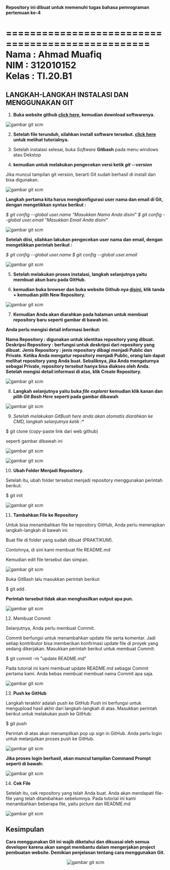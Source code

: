 **Repository ini dibuat untuk memenuhi tugas bahasa pemrograman pertemuan ke-4**

==================================================
**Nama      : Ahmad Muafiq**<br>
**NIM       : 312010152**<br>
**Kelas     : TI.20.B1**<br>
==================================================

## LANGKAH-LANGKAH INSTALASI DAN MENGGUNAKAN GIT

1. **Buka website github [click here](https://git-scm.com/), kemudian download softwarenya.**

![gambar git scm](picture/gitweb.PNG)

2. **Setelah file terunduh, silahkan install software tersebut. [click here](https://www.niagahoster.co.id/blog/git-tutorial-dasar/) untuk melihat tutorialnya.**

3. Setelah instalasi selesai, buka *Software* **Gitbash** pada menu windows atau Dekstop

4. **kemudian untuk melakukan pengecekan versi ketik *git --version***

Jika muncul tampilan git version, berarti Git sudah berhasil di install dan bisa digunakan. 

![gambar git scm](picture/gitversion.PNG)

**Langkah pertama kita harus mengkonfigurasi user nama dan email di Git, dengan mengetikkan syntax berikut :**

*$ git config --global user.name "Masukkan Nama Anda disini" $ git config --global user.email "Masukkan Email Anda disini"*

![gambar git scm](picture/username.PNG)

**Setelah diisi, silahkan lakukan pengecekan user nama dan email, dengan mengetikkan perintah berikut :**

*$ git config --global user.name* 
*$ git config --global user.email*

![gambar git scm](picture/usernamejadi.PNG)

5. **Setelah melakukan proses instalasi, langkah selanjutnya yaitu membuat akun baru pada GitHub.**

6. **kemudian buka browser dan buka website Github nya [disini](https://github.com/), klik tanda + kemudian pilih New Repository.** 

![gambar git scm](picture/web1.png)

7. **Kemudian Anda akan diarahkan pada halaman untuk membuat repository baru seperti gambar di bawah ini.**

**Anda perlu mengisi detail informasi berikut:**

**Nama Repository : digunakan untuk identitas repository yang dibuat.**
**Deskripsi Repository : berfungsi untuk deskripsi dari repository yang dibuat.**
**Jenis Repository   : jenis repository  dibagi menjadi Public dan Private. Ketika Anda mengatur repository menjadi Public, orang lain dapat melihat repository yang Anda buat. Sebaliknya, jika Anda mengaturnya sebagai Private, repository tersebut hanya bisa diakses oleh Anda.**
**Setelah mengisi detail informasi di atas, klik Create Repository.**

![gambar git scm](picture/newrepo.PNG)

8. **Langkah selanjutnya yaitu buka *file explorer* kemudian klik kanan dan pilih *Git Bash Here* seperti pada gambar dibawah**

![gambar git scm](picture/klikkanan.png)

9. **Setelah melakukan GitBush here* anda akan otomatis diarahkan ke CMD, langkah selanjutnya ketik :**

$ git clone (copy-paste link dari web github)

seperti gambar dibawah ini

![gambar git scm](picture/copylink.PNG)

![gambar git scm](picture/clone.PNG)

10. **Ubah Folder Menjadi Repository.**

Setelah itu, ubah folder tersebut menjadi repository menggunakan perintah berikut:

$ git init

![gambar git scm](picture/init.PNG)

11. **Tambahkan File ke Repository**

Untuk bisa menambahkan file ke repository GitHub, Anda perlu menerapkan langkah-langkah di bawah ini:

Buat file di folder yang sudah dibuat (PRAKTIKUM). 

Contohnya, di sini kami membuat file README.md

Kemudian edit file tersebut dan simpan.

![gambar git scm](picture/readme.PNG)

Buka GitBash lalu masukkan perintah berikut:

$ git add .

**Perintah tersebut tidak akan menghasilkan output apa pun.**

![gambar git scm](picture/add.PNG)

12. Membuat Commit 

Selanjutnya, Anda perlu membuat Commit. 

Commit berfungsi untuk menambahkan update file serta komentar. Jadi setiap kontributor bisa memberikan konfirmasi update file di proyek yang sedang dikerjakan. Masukkan perintah berikut untuk membuat Commit:

$ git commit -m "update README.md"

Pada tutorial ini kami membuat update README.md sebagai Commit pertama kami. Anda bebas membuat membuat nama Commit apa saja.

![gambar git scm](picture/commit.PNG)

13. **Push ke GitHub**

Langkah terakhir adalah push ke GitHub Push ini berfungsi untuk mengupload hasil akhir dari langkah-langkah di atas. Masukkan perintah berikut untuk melakukan push ke GitHub:

$ git push 

Perintah di atas akan menampilkan pop up sign in GitHub. Anda perlu login untuk melanjutkan proses push ke GitHub. 

![gambar git scm](picture/login.png)

**Jika proses login berhasil, akan muncul tampilan Command Prompt seperti di bawah:**

![gambar git scm](picture/push.PNG)

14. **Cek File** 

Setelah itu, cek repository yang telah Anda buat. Anda akan mendapati file-file yang telah ditambahkan sebelumnya. Pada tutorial ini kami menambahkan beberapa file, yaitu picture dan README.md

![gambar git scm](picture/web.PNG)

## Kesimpulan

**Cara menggunakan Git ini wajib diketahui dan dikuasai oleh semua developer karena akan sangat membantu dalam mengerjakan project pembuatan website. Demikian penjelasan tentang cara menggunakan Git.**

<center>

![gambar git scm](picture/LOGOUPB.PNG)

</center>
